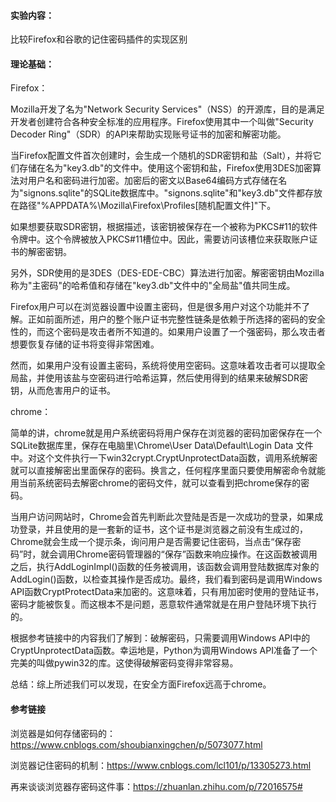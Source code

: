 #### 实验内容：
比较Firefox和谷歌的记住密码插件的实现区别
#### 理论基础：
Firefox：

Mozilla开发了名为"Network Security Services"（NSS）的开源库，目的是满足开发者创建符合各种安全标准的应用程序。Firefox使用其中一个叫做"Security Decoder Ring"（SDR）的API来帮助实现账号证书的加密和解密功能。

当Firefox配置文件首次创建时，会生成一个随机的SDR密钥和盐（Salt），并将它们存储在名为"key3.db"的文件中。使用这个密钥和盐，Firefox使用3DES加密算法对用户名和密码进行加密。加密后的密文以Base64编码方式存储在名为"signons.sqlite"的SQLite数据库中。"signons.sqlite"和"key3.db"文件都存放在路径"%APPDATA%\Mozilla\Firefox\Profiles\[随机配置文件]"下。

如果想要获取SDR密钥，根据描述，该密钥被保存在一个被称为PKCS#11的软件令牌中。这个令牌被放入PKCS#11槽位中。因此，需要访问该槽位来获取账户证书的解密密钥。

另外，SDR使用的是3DES（DES-EDE-CBC）算法进行加密。解密密钥由Mozilla称为"主密码"的哈希值和存储在"key3.db"文件中的"全局盐"值共同生成。

Firefox用户可以在浏览器设置中设置主密码，但是很多用户对这个功能并不了解。正如前面所述，用户的整个账户证书完整性链条是依赖于所选择的密码的安全性的，而这个密码是攻击者所不知道的。如果用户设置了一个强密码，那么攻击者想要恢复存储的证书将变得非常困难。

然而，如果用户没有设置主密码，系统将使用空密码。这意味着攻击者可以提取全局盐，并使用该盐与空密码进行哈希运算，然后使用得到的结果来破解SDR密钥，从而危害用户的证书。


chrome：

简单的讲，chrome就是用户系统密码将用户保存在浏览器的密码加密保存在一个SQLite数据库里，保存在电脑里\Chrome\User Data\Default\Login Data 文件中。对这个文件执行一下win32crypt.CryptUnprotectData函数，调用系统解密就可以直接解密出里面保存的密码。换言之，任何程序里面只要使用解密命令就能用当前系统密码去解密chrome的密码文件，就可以查看到把chrome保存的密码。

当用户访问网站时，Chrome会首先判断此次登陆是否是一次成功的登录，如果成功登录，并且使用的是一套新的证书，这个证书是浏览器之前没有生成过的，Chrome就会生成一个提示条，询问用户是否需要记住密码，当点击“保存密码”时，就会调用Chrome密码管理器的“保存”函数来响应操作。在这函数被调用之后，执行AddLoginImpl()函数的任务被调用，该函数会调用登陆数据库对象的AddLogin()函数，以检查其操作是否成功。最终，我们看到密码是调用Windows API函数CryptProtectData来加密的。这意味着，只有用加密时使用的登陆证书，密码才能被恢复。而这根本不是问题，恶意软件通常就是在用户登陆环境下执行的。

根据参考链接中的内容我们了解到：破解密码，只需要调用Windows API中的CryptUnprotectData函数。幸运地是，Python为调用Windows API准备了一个完美的叫做pywin32的库。这使得破解密码变得非常容易。

总结：综上所述我们可以发现，在安全方面Firefox远高于chrome。

#### 参考链接
浏览器是如何存储密码的：https://www.cnblogs.com/shoubianxingchen/p/5073077.html

浏览器记住密码的机制：https://www.cnblogs.com/lcl101/p/13305273.html

再来谈谈浏览器存密码这件事：https://zhuanlan.zhihu.com/p/72016575#
